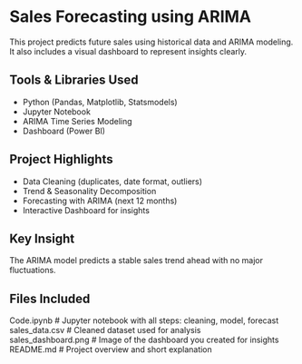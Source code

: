 # Sales Forecasting using ARIMA

This project predicts future sales using historical data and ARIMA modeling. It also includes a visual dashboard to represent insights clearly.

## Tools & Libraries Used
- Python (Pandas, Matplotlib, Statsmodels)
- Jupyter Notebook
- ARIMA Time Series Modeling
- Dashboard (Power BI)

## Project Highlights
- Data Cleaning (duplicates, date format, outliers)
- Trend & Seasonality Decomposition
- Forecasting with ARIMA (next 12 months)
- Interactive Dashboard for insights

## Key Insight
The ARIMA model predicts a stable sales trend ahead with no major fluctuations.

## Files Included
Code.ipynb                      # Jupyter notebook with all steps: cleaning, model, forecast  
sales_data.csv                  # Cleaned dataset used for analysis  
sales_dashboard.png             # Image of the dashboard you created for insights  
README.md                       # Project overview and short explanation  


